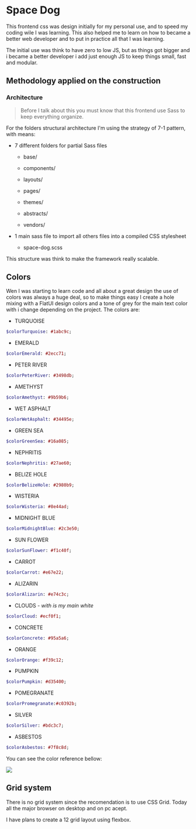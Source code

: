 # Space Dog

This frontend css was design initially for my personal use, and to speed my coding wile I  was learning. This also helped me to learn on how to became a better web developer and to put in practice all that I was learning.

The initial use was think to have zero to low JS, but as things got bigger and i became a better developer i add just enough JS to keep things small, fast and modular.



## Methodology  applied on the construction

### Architecture

> Before I talk about this you must know that this frontend use Sass to keep everything organize.

For the folders structural architecture  I'm using the strategy of 7-1 pattern, with means:

- 7 different folders for partial Sass files
  
  - base/
  
  - components/
  
  - layouts/
  
  - pages/
  
  - themes/
  
  - abstracts/
  
  - vendors/

- 1 main sass file to import all others files into a compiled CSS stylesheet
  
  - space-dog.scss

This structure was think to make the framework really scalable.

## Colors

Wen I was starting to learn code and all about a great design the use of colors was always a huge deal, so to make things easy I create a hole mixing with a FlatUI design colors and a tone of grey for the main text color with i change depending on the project. The colors are:

- TURQUOISE

```sass
$colorTurquoise: #1abc9c;
```

- EMERALD

```sass
$colorEmerald: #2ecc71;
```

- PETER RIVER

```sass
$colorPeterRiver: #3498db;
```

- AMETHYST

```sass
$colorAmethyst: #9b59b6;
```

- WET ASPHALT

```sass
$colorWetAsphalt: #34495e;
```

- GREEN SEA

```sass
$colorGreenSea: #16a085;
```

- NEPHRITIS

```sass
$colorNephritis: #27ae60;
```

- BELIZE HOLE

```sass
$colorBelizeHole: #2980b9;
```

- WISTERIA

```sass
$colorWisteria: #8e44ad;
```

- MIDNIGHT BLUE

```sass
$colorMidnightBlue: #2c3e50;
```

- SUN FLOWER

```sass
$colorSunFlower: #f1c40f;
```

- CARROT

```sass
$colorCarrot: #e67e22;
```

- ALIZARIN

```sass
$colorAlizarin: #e74c3c;
```

- CLOUDS - _with is my main white_

```sass
$colorCloud: #ecf0f1;
```

- CONCRETE

```sass
$colorConcrete: #95a5a6;
```

- ORANGE

```sass
$colorOrange: #f39c12;
```

- PUMPKIN

```sass
$colorPumpkin: #d35400;
```

- POMEGRANATE

```sass
$colorPromegranate:#c0392b;
```

- SILVER

```sass
$colorSilver: #bdc3c7;
```

- ASBESTOS

```sass
$colorAsbestos: #7f8c8d;
```

You can see the color reference bellow:

![](/home/fernando/Documents/Web%20development/space-dog/img/Flat%20UI%20Colors%20-%20Color%20Palettes.png)

## Grid system

There is no grid system since the recomendation is to use CSS Grid. Today all the major browser on desktop and on pc acept.

I have plans to create a 12 grid layout using flexbox.